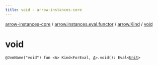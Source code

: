 ```yaml
---
title: void - arrow-instances-core
---
```


[arrow-instances-core](../../index.html) / [arrow.instances.eval.functor](../index.html) / [arrow.Kind](index.html) / [void](./void.html)

# void

`@JvmName("void") fun <A> Kind<ForEval, `[`A`](void.html#A)`>.void(): Eval<`[`Unit`](https://kotlinlang.org/api/latest/jvm/stdlib/kotlin/-unit/index.html)`>`